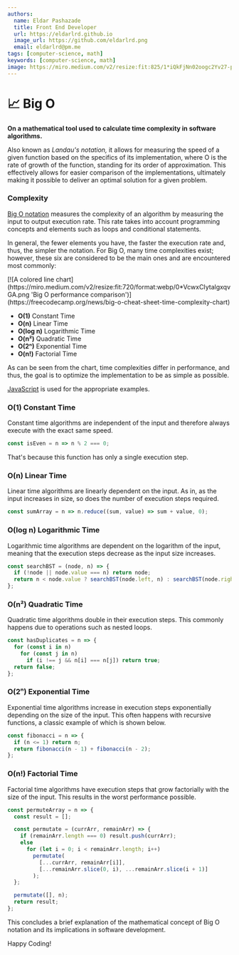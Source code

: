 ```yaml
---
authors:
  name: Eldar Pashazade
  title: Front End Developer
  url: https://eldarlrd.github.io
  image_url: https://github.com/eldarlrd.png
  email: eldarlrd@pm.me
tags: [computer-science, math]
keywords: [computer-science, math]
image: https://miro.medium.com/v2/resize:fit:825/1*iQkFjNn02oogc2Yv27-pyQ.png
---
```

# 📈 Big O
**On a mathematical tool used to calculate time complexity in software algorithms.**

Also known as *Landau's notation,* it allows for measuring the speed of a given function based on the specifics of its implementation, where O is the rate of growth of the function, standing for its order of approximation. This effectively allows for easier comparison of the implementations, ultimately making it possible to deliver an optimal solution for a given problem.

<!-- truncate -->

### Complexity
[Big O notation](https://web.mit.edu/16.070/www/lecture/big_o.pdf) measures the complexity of an algorithm by measuring the input to output execution rate. This rate takes into account programming concepts and elements such as loops and conditional statements.

In general, the fewer elements you have, the faster the execution rate and, thus, the simpler the notation. For Big O, many time complexities exist; however, these six are considered to be the main ones and are encountered most commonly:

<span className='text--center'>
  [![A colored line chart](https://miro.medium.com/v2/resize:fit:720/format:webp/0*VcwxCIytalgxqvGA.png 'Big O performance comparison')](https://freecodecamp.org/news/big-o-cheat-sheet-time-complexity-chart)
</span>

- **O(1)** Constant Time
- **O(n)** Linear Time
- **O(log n)** Logarithmic Time
- **O(n²)** Quadratic Time
- **O(2ⁿ)** Exponential Time
- **O(n!)** Factorial Time

As can be seen from the chart, time complexities differ in performance, and thus, the goal is to optimize the implementation to be as simple as possible.

[JavaScript](https://developer.mozilla.org/en-US/docs/Web/JavaScript) is used for the appropriate examples.

### O(1) Constant Time
Constant time algorithms are independent of the input and therefore always execute with the exact same speed.

```javascript title='Check if a number is even or odd.'
const isEven = n => n % 2 === 0;
```

That's because this function has only a single execution step.

### O(n) Linear Time
Linear time algorithms are linearly dependent on the input. As in, as the input increases in size, so does the number of execution steps required.

```javascript title='Sum all the values in an array.'
const sumArray = n => n.reduce((sum, value) => sum + value, 0);
```

### O(log n) Logarithmic Time
Logarithmic time algorithms are dependent on the logarithm of the input, meaning that the execution steps decrease as the input size increases.

```javascript title='Searching through a binary search tree.'
const searchBST = (node, n) => {
  if (!node || node.value === n) return node;
  return n < node.value ? searchBST(node.left, n) : searchBST(node.right, n);
};
```

### O(n²) Quadratic Time
Quadratic time algorithms double in their execution steps. This commonly happens due to operations such as nested loops.

```javascript title='Checking for duplicate elements in an array.'
const hasDuplicates = n => {
  for (const i in n)
    for (const j in n)
      if (i !== j && n[i] === n[j]) return true;
  return false;
};
```

### O(2ⁿ) Exponential Time
Exponential time algorithms increase in execution steps exponentially depending on the size of the input. This often happens with recursive functions, a classic example of which is shown below.

```javascript title='Find the nth Fibonacci number.'
const fibonacci = n => {
  if (n <= 1) return n;
  return fibonacci(n - 1) + fibonacci(n - 2);
};
```

### O(n!) Factorial Time
Factorial time algorithms have execution steps that grow factorially with the size of the input. This results in the worst performance possible.

```javascript title='Generate all permutations of an array.'
const permuteArray = n => {
  const result = [];

  const permutate = (currArr, remainArr) => {
    if (remainArr.length === 0) result.push(currArr);
    else
      for (let i = 0; i < remainArr.length; i++)
        permutate(
          [...currArr, remainArr[i]],
          [...remainArr.slice(0, i), ...remainArr.slice(i + 1)]
        );
  };

  permutate([], n);
  return result;
};
```

This concludes a brief explanation of the mathematical concept of Big O notation and its implications in software development.

Happy Coding!